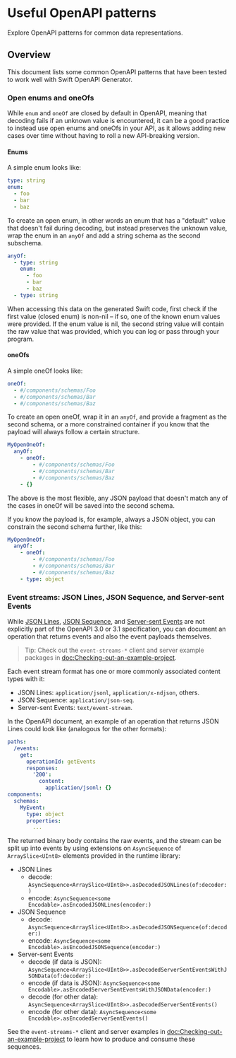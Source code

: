 # Useful OpenAPI patterns

Explore OpenAPI patterns for common data representations. 

## Overview

This document lists some common OpenAPI patterns that have been tested to work well with Swift OpenAPI Generator.

### Open enums and oneOfs

While `enum` and `oneOf` are closed by default in OpenAPI, meaning that decoding fails if an unknown value is encountered, it can be a good practice to instead use open enums and oneOfs in your API, as it allows adding new cases over time without having to roll a new API-breaking version.

#### Enums

A simple enum looks like:

```yaml
type: string
enum:
  - foo
  - bar
  - baz
```

To create an open enum, in other words an enum that has a "default" value that doesn't fail during decoding, but instead preserves the unknown value, wrap the enum in an `anyOf` and add a string schema as the second subschema.

```yaml
anyOf:
  - type: string
    enum:
      - foo
      - bar
      - baz
  - type: string
```

When accessing this data on the generated Swift code, first check if the first value (closed enum) is non-nil – if so, one of the known enum values were provided. If the enum value is nil, the second string value will contain the raw value that was provided, which you can log or pass through your program.

#### oneOfs

A simple oneOf looks like:

```yaml
oneOf:
  - #/components/schemas/Foo
  - #/components/schemas/Bar
  - #/components/schemas/Baz
```

To create an open oneOf, wrap it in an `anyOf`, and provide a fragment as the second schema, or a more constrained container if you know that the payload will always follow a certain structure.

```yaml
MyOpenOneOf:
  anyOf:
    - oneOf:
        - #/components/schemas/Foo
        - #/components/schemas/Bar
        - #/components/schemas/Baz
    - {}
```

The above is the most flexible, any JSON payload that doesn't match any of the cases in oneOf will be saved into the second schema.

If you know the payload is, for example, always a JSON object, you can constrain the second schema further, like this:

```yaml
MyOpenOneOf:
  anyOf:
    - oneOf:
        - #/components/schemas/Foo
        - #/components/schemas/Bar
        - #/components/schemas/Baz
    - type: object
```

### Event streams: JSON Lines, JSON Sequence, and Server-sent Events

While [JSON Lines](https://jsonlines.org), [JSON Sequence](https://datatracker.ietf.org/doc/html/rfc7464), and [Server-sent Events](https://html.spec.whatwg.org/multipage/server-sent-events.html#server-sent-events) are not explicitly part of the OpenAPI 3.0 or 3.1 specification, you can document an operation that returns events and also the event payloads themselves.

> Tip: Check out the `event-streams-*` client and server example packages in <doc:Checking-out-an-example-project>.

Each event stream format has one or more commonly associated content types with it:
- JSON Lines: `application/jsonl`, `application/x-ndjson`, others.
- JSON Sequence: `application/json-seq`.
- Server-sent Events: `text/event-stream`.

In the OpenAPI document, an example of an operation that returns JSON Lines could look like (analogous for the other formats):

```yaml
paths:
  /events:
    get:
      operationId: getEvents
      responses:
        '200':
          content:
            application/jsonl: {}
components:
  schemas:
    MyEvent:
      type: object
      properties:
        ...
```

The returned binary body contains the raw events, and the stream can be split up into events by using extensions on `AsyncSequence` of `ArraySlice<UInt8>` elements provided in the runtime library:

- JSON Lines
    - decode: `AsyncSequence<ArraySlice<UInt8>>.asDecodedJSONLines(of:decoder:)`
    - encode: `AsyncSequence<some Encodable>.asEncodedJSONLines(encoder:)`
- JSON Sequence
    - decode: `AsyncSequence<ArraySlice<UInt8>>.asDecodedJSONSequence(of:decoder:)`
    - encode: `AsyncSequence<some Encodable>.asEncodedJSONSequence(encoder:)`
- Server-sent Events
    - decode (if data is JSON): `AsyncSequence<ArraySlice<UInt8>>.asDecodedServerSentEventsWithJSONData(of:decoder:)`
    - encode (if data is JSON): `AsyncSequence<some Encodable>.asEncodedServerSentEventsWithJSONData(encoder:)`
    - decode (for other data): `AsyncSequence<ArraySlice<UInt8>>.asDecodedServerSentEvents()`
    - encode (for other data): `AsyncSequence<some Encodable>.asEncodedServerSentEvents()`

See the `event-streams-*` client and server examples in <doc:Checking-out-an-example-project> to learn how to produce and consume these sequences.
